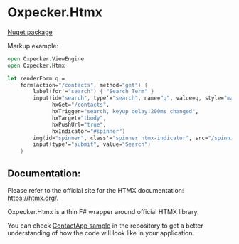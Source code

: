 # Oxpecker.Htmx

[Nuget package](https://www.nuget.org/packages/Oxpecker.Htmx)

Markup example:

```fsharp
open Oxpecker.ViewEngine
open Oxpecker.Htmx

let renderForm q =
    form(action="/contacts", method="get") {
        label(for'="search") { "Search Term" }
        input(id="search", type'="search", name="q", value=q, style="margin: 0 5px", autocomplete="off",
              hxGet="/contacts",
              hxTrigger="search, keyup delay:200ms changed",
              hxTarget="tbody",
              hxPushUrl="true",
              hxIndicator="#spinner")
        img(id="spinner", class'="spinner htmx-indicator", src="/spinning-circles.svg", alt="Request In Flight...")
        input(type'="submit", value="Search")
    }
```

## Documentation:

Please refer to the official site for the HTMX documentation: https://htmx.org/.

Oxpecker.Htmx is a thin F# wrapper around official HTMX library.

You can check [ContactApp sample](https://github.com/Lanayx/Oxpecker/tree/main/examples/ContactApp) in the repository to get a better understanding of how the code will look like in your application.
